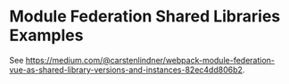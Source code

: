 # Module Federation Shared Libraries Examples

See <https://medium.com/@carstenlindner/webpack-module-federation-vue-as-shared-library-versions-and-instances-82ec4dd806b2>.
